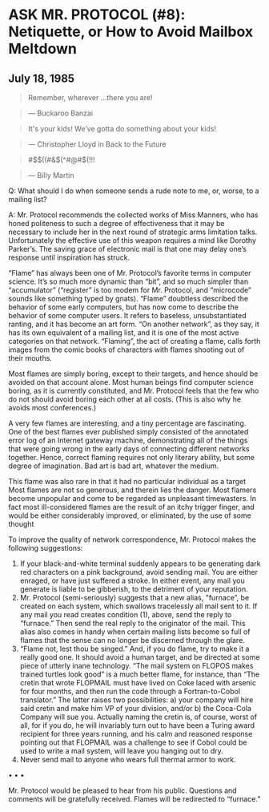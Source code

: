 # ASK MR. PROTOCOL (#8): Netiquette, or How to Avoid Mailbox Meltdown

## July 18, 1985

> Remember, wherever ...there you are!

> —	Buckaroo Banzai

> It's your kids! We’ve gotta do something about your kids!

> —	Christopher Lloyd in Back to the Future

> #$$((#&$(^#@#$(!!!

> —	Billy Martin

Q: What should I do when someone sends a rude note to me, or, worse, to a mailing list?

A: Mr. Protocol recommends the collected works of Miss Manners, who
has honed politeness to such a degree of effectiveness that it may be
necessary to include her in the next round of strategic arms
limitation talks. Unfortunately the effective use of this weapon
requires a mind like Dorothy Parker’s. The saving grace of electronic
mail is that one may delay one’s response until inspiration has
struck.

“Flame” has always been one of Mr. Protocol’s favorite terms in
computer science. It’s so much more dynamic than “bit”, and so much
simpler than “accumulator” (“register” is too modem for Mr. Protocol,
and “microcode” sounds like something typed by gnats). “Flame”
doubtless described the behavior of some early computers, but has now
come to describe the behavior of some computer users. It refers to
baseless, unsubstantiated ranting, and it has become an art form. “On
another network”, as they say, it has its own equivalent of a mailing
list, and it is one of the most active categories on that
network. “Flaming”, the act of creating a flame, calls forth images
from the comic books of characters with flames shooting out of their
mouths.

Most flames are simply boring, except to their targets, and hence
should be avoided on that account alone. Most human beings find
computer science boring, as it is currently constituted, and
Mr. Protocol feels that the few who do not should avoid boring each
other at ail costs. (This is also why he avoids most conferences.)

A very few flames are interesting, and a tiny percentage are
fascinating. One of the best flames ever published simply consisted of
the annotated error log of an Internet gateway machine, demonstrating
all of the things that were going wrong in the early days of
connecting different networks together. Hence, correct flaming
requires not only literary ability, but some degree of
imagination. Bad art is bad art, whatever the medium.

This flame was also rare in that it had no particular individual as a
target Most flames are not so generous, and therein lies the
danger. Most flamers become unpopular and come to be regarded as
unpleasant timewasters. In fact most ill-considered flames are the
result of an itchy trigger finger, and would be either considerably
improved, or eliminated, by the use of some thought

To improve the quality of network correspondence, Mr. Protocol makes
the following suggestions:

1)	If your black-and-white terminal suddenly appears to be generating dark red characters on a pink background, avoid sending mail. You are either enraged, or have just suffered a stroke. In either event, any mail you generate is liable to be gibberish, to the detriment of your reputation.
2)	Mr. Protocol (semi-seriously) suggests that a new alias, "furnace”, be created on each system, which swallows tracelessly all mail sent to it. If any mail you read creates condition (1), above, send the reply to “furnace.” Then send the real reply to the originator of the mail. This alias also comes in handy when certain mailing lists become so full of flames that the sense can no longer be discerned through the glare.
3)	“Flame not, lest thou be singed.” And, if you do flame, try to make it a really good one. It should avoid a human target, and be directed at some piece of utterly inane technology. “The mail system on FLOPOS makes trained turtles look good” is a much better flame, for instance, than “The cretin that wrote FLOPMAIL must have lived on Coke laced with arsenic for four months, and then run the code through a Fortran-to-Cobol translator.” The latter raises two possibilities: a) your company will hire said cretin and make him VP of your division, and/or b) the Coca-Cola Company will sue you. Actually naming the cretin is, of course, worst of all, for if you do, he will invariably turn out to have been a Turing award recipient for three years running, and his calm and reasoned response pointing out that FLOPMAIL was a challenge to see if Cobol could be used to write a mail system, will leave you hanging out to dry.
4)	Never send mail to anyone who wears full thermal armor to work.

• • •

Mr. Protocol would be pleased to hear from his public. Questions and
comments will be gratefully received. Flames will be redirected to
“furnace.”
